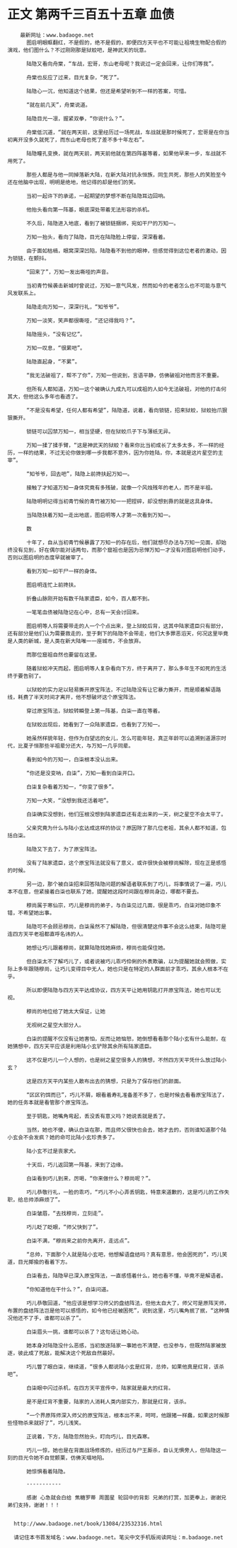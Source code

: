 # 正文 第两千三百五十五章 血债
        最新网址：www.badaoge.net
          图启明眼眶翻红，不是假的，绝不是假的，即便四方天平也不可能让祖境生物配合假的演戏，他们图什么？不过刚刚那是狱蛟吧，是神武天的玩意。
      
          陆隐又看向舟棠，“车战，宏哥，东山老母呢？我说过一定会回来，让你们等我”。
      
          舟棠也反应了过来，目光复杂，“死了”。
      
          陆隐心一沉，他知道这个结果，但还是希望听到不一样的答案，可惜。
      
          “就在前几天”，舟棠说道。
      
          陆隐目光一凛，握紧双拳，“你说什么？”。
      
          舟棠低沉道，“就在两天前，这里经历过一场死战，车战就是那时候死了，宏哥是在你当初离开没多久就死了，而东山老母也死了差不多十年左右”。
      
          陆隐瞳孔变换，就在两天前，两天前他就在第四阵基等着，如果他早来一步，车战就不用死了。
      
          那些人都是与他一同掉落新大陆，在新大陆对抗永恒族，同生共死，那些人的笑脸至今还在他脑中出现，明明是绝地，他记得的却是他们的笑。
      
          当初一起许下的承诺，一起期望的梦想不断在陆隐耳边回响。
      
          他抬头看向第一阵基，眼底深处带着无法形容的杀机。
      
          不久后，陆隐进入地底，看到了被锁链捆绑，宛如干尸的万知一。
      
          万知一抬头，看向了陆隐，目光在陆隐脸上停留，深深看着。
      
          由于面如枯槁，眼窝深深凹陷，陆隐看不到他的眼神，但感觉得到这位老者的激动，因为锁链，在颤抖。
      
          “回来了”，万知一发出嘶哑的声音。
      
          当初青竹候袭击新城时曾说过，万知一意气风发，然而如今的老者怎么也不可能与意气风发联系上。
      
          陆隐走向万知一，深深行礼，“知爷爷”。
      
          万知一淡笑，笑声都很嘶哑，“还记得我吗？”。
      
          陆隐摇头，“没有记忆”。
      
          万知一叹息，“很累吧”。
      
          陆隐直起身，“不累”。
      
          “我无法破祖了，帮不了你”，万知一但说到，言语平静，仿佛破祖对他而言不重要。
      
          但所有人都知道，万知一这个被确认九成九可以成祖的人如今无法破祖，对他的打击何其大，但他这么多年也看透了。
      
          “不是没有希望，任何人都有希望”，陆隐道，说着，看向锁链，招来狱蛟，狱蛟抬爪狠狠撕开。
      
          锁链可以囚禁万知一，相当坚硬，但在狱蛟爪子下与薄纸无异。
      
          万知一揉了揉手臂，“这是神武天的狱蛟？看来你比当初成长了太多太多，不一样的经历，一样的结果，不过无论你做到哪一步我都不意外，因为你姓陆，你，本就是这片星空的主宰”。
      
          “知爷爷，回去吧”，陆隐上前搀扶起万知一。
      
          接触了才知道万知一身体究竟有多残破，就像一个风烛残年的老人，而不是半祖。
      
          陆隐明明记得当初青竹候的青竹被万知一一把捏碎，却没想到靠的就是这具身体。
      
          当陆隐扶着万知一走出地底，图启明等人才第一次看到万知一。
      
          数
      
          十年了，自从当初青竹候暴露了万知一的存在后，他们就想尽办法与万知一见面，却始终没有见到，好在偶尔能对话两句，而那个窟祖也是因为忌惮万知一才没有对图启明他们动手，否则以图启明的态度早就被宰了。
      
          看到万知一如干尸一样的身体。
      
          图启明连忙上前搀扶。
      
          折叠山脉刚开始有数千陆家遗臣，如今，百人都不到。
      
          一笔笔血债被陆隐记在心中，总有一天会讨回来。
      
          图启明等人将需要带走的人一个个点出来，登上狱蛟后背，这其中陆家遗臣只有部分，还有部分是他们认为需要救走的，至于剩下的陆隐不会带走，他们大多罪恶滔天，何况这里毕竟是人类的新城，是人类在新大陆唯一一座城市，不会放弃。
      
          而那位窟祖自然也要留在这里。
      
          随着狱蛟冲天而起，图启明等人复杂看向下方，终于离开了，那么多年生不如死的生活终于要告别了。
      
          以狱蛟的实力足以轻易撕开原宝阵法，不过陆隐没有让它暴力撕开，而是顺着解语路线，耗费了半天时间才离开，他不想破坏这个原宝阵法。
      
          穿过原宝阵法，狱蛟转瞬登上第一阵基，白柒一直在等着。
      
          在狱蛟出现后，她看到了一众陆家遗臣，也看到了万知一。
      
          她虽然样貌年轻，但作为白望远的女儿，怎么可能年轻，真正年龄可以追溯到道源宗时代，比夏子恒那些半祖辈分还大，与万知一几乎同辈。
      
          看到如今的万知一，白柒根本没认出来。
      
          “你还是没变呐，白柒”，万知一看到白柒开口。
      
          白柒复杂看着万知一，“你变了很多”。
      
          万知一大笑，“没想到我还活着吧”。
      
          白柒确实没想到，他们压根没想到陆家遗臣还有走出来的一天，树之星空不会太平了。
      
          父亲究竟为什么与陆小玄达成这样的协议？原因除了那几位老祖，其余人都不知道，包括白柒。
      
          陆隐又下去了，为了原宝阵法。
      
          没有了陆家遗臣，这个原宝阵法就没有了意义，或许很快会被穆尚解除，现在正是感悟的时候。
      
          另一边，那个被白柒招来回答陆隐问题的解语者联系到了巧儿，将事情说了一遍，巧儿本不在意，但紧接着白柒也联系了她，提醒她这段时间跟在穆尚身边，哪都不要去。
      
          穆尚属于寒仙宗，巧儿是穆尚的弟子，与白柒见过几面，很是乖巧，白柒对她印象不错，不希望她出事。
      
          陆隐可不会顾忌穆尚，白柒虽然不了解陆隐，但很清楚这件事不会这么结束，陆隐可是连四方天平老祖都直呼名讳的人。
      
          她想让巧儿跟着穆尚，就算陆隐找她麻烦，穆尚也能保住她。
      
          但白柒太不了解巧儿了，或者说被巧儿乖巧伶俐的外表欺骗，以为提醒她就会照做，实际上多年跟随穆尚，让巧儿变得目中无人，她也只是在特定的人群面前才乖巧，其余人根本不在乎。
      
          所以即便陆隐与四方天平达成协议，四方天平让她用钥匙打开原宝阵法，她也可以无视。
      
          穆尚的地位给了她太大保证，让她
      
          无视树之星空大部分人。
      
          白柒的提醒不仅没有让她害怕，反而让她恼怒，她倒想看看那个陆小玄有什么能耐，在她猜想中，四方天平应该是利用陆小玄铲除其余所有陆家遗臣。
      
          这不仅是巧儿一个人想的，也是树之星空很多人的猜想，不然四方天平凭什么放过陆小玄？
      
          这是四方天平内某些人散布出去的猜想，只是为了保存他们的颜面。
      
          “区区钓饵而已”，巧儿不屑，眼看着寿礼准备差不多了，也是时候去看看原宝阵法了，她的任务本就是看管那个原宝阵法。
      
          至于钥匙，她嘴角弯起，丢没丢有意义吗？她说丢就是丢了。
      
          当然，她也不傻，确认白柒在那，而且师父很快也会去，她才去的，否则谁知道那个陆小玄会不会发疯？她的命可比陆小玄珍贵多了。
      
          陆小玄不过是丧家犬。
      
          十天后，巧儿返回第一阵基，来到了边缘。
      
          白柒看到巧儿到来，厉喝，“你来做什么？穆尚呢？”。
      
          巧儿恭敬行礼，一脸的乖巧，“巧儿不小心弄丢钥匙，特意来道歉的，这是巧儿的工作失职，给总帅添麻烦了”。
      
          白柒皱眉，“去找穆尚，立刻走”。
      
          巧儿眨了眨眼，“师父快到了”。
      
          白柒不满，“穆尚来之前你先离开，走远点”。
      
          “总帅，下面那个人就是陆小玄吧，他想解语盘结吗？真有意思，他会困死的”，巧儿笑道，目光揶揄的看着下方。
      
          白柒看去，陆隐早已深入原宝阵法，一直感悟着什么，她也看不懂，毕竟不是解语者。
      
          “你知道他在干什么？”，白柒问道。
      
          巧儿恭敬回道，“他应该是想学习师父的盘结阵法，但他太自大了，师父可是原阵天师，布置的盘结阵法岂是他可以感悟的，如今他已经被困死”，说到这里，巧儿嘴角抿了抿，“这种情况他还不了手，谁都可以杀了”。
      
          白柒眉头一挑，谁都可以杀了？这句话让她心动。
      
          她本身对陆隐没什么恶感，当初放逐陆家一事她也不清楚，也没参与，但既然陆家被放逐，彼此成了死敌，能解决这个死敌自然最好。
      
          巧儿瞥了眼白柒，继续道，“很多人都说陆小玄是红背，总帅，如果他真是红背，该杀吧”。
      
          白柒眼中闪过杀机，在四方天平宣传中，陆家就是最大的红背。
      
          是不是红背不重要，陆家的人消耗人类内部实力，那就是红背，该杀。
      
          “一个界原阵师深入师父的原宝阵法，根本出不来，呵呵，他跟猪一样蠢，如果这时候那些怪物杀来就好了”，巧儿浅笑。
      
          正说着，下方，陆隐忽然抬头，盯向巧儿，目光森寒。
      
          巧儿一惊，她也是在背面战场修炼的，经历过与尸王厮杀，自认无惧旁人，但陆隐这一刻的目光令她不自觉颤栗，仿佛天塌地陷。
      
          她惊惧看着陆隐。
      
          -----------
      
          感谢 心急就会白给 焦糖罗蒂 周圍星 轮回中的背影 兄弟的打赏，加更奉上，谢谢兄弟们支持，谢谢！！！
      
      
      http://www.badaoge.net/book/13084/23532316.html
      
      请记住本书首发域名：www.badaoge.net。笔尖中文手机版阅读网址：m.badaoge.net